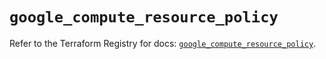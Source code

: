 # `google_compute_resource_policy`

Refer to the Terraform Registry for docs: [`google_compute_resource_policy`](https://registry.terraform.io/providers/hashicorp/google/5.15.0/docs/resources/compute_resource_policy).

